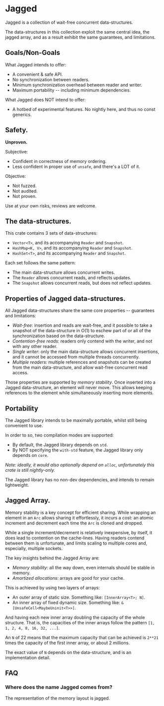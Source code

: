 #   Jagged

Jagged is a collection of wait-free concurrent data-structures.

The data-structures in this collection exploit the same central idea, the
jagged array, and as a result exhibit the same guarantees, and limitations.

##  Goals/Non-Goals

What Jagged intends to offer:

-   A convenient & safe API.
-   No synchronization between readers.
-   Minimum synchronization overhead between reader and writer.
-   Maximum portability -- including minimum dependencies.

What Jagged does NOT intend to offer:

-   A hotbed of experimental features. No nightly here, and thus no const
    generics.

##  Safety.

**Unproven.**

Subjective:

-   Confident in correctness of memory ordering.
-   Less confident in proper use of `unsafe`, and there's a LOT of it.

Objective:

-   Not fuzzed.
-   Not audited.
-   Not proven.

Use at your own risks, reviews are welcome.

##  The data-structures.

This crate contains 3 sets of data-structures:

-   `Vector<T>`, and its accompanying `Reader` and `Snapshot`.
-   `HashMap<K, V>`, and its accompanying `Reader` and `Snapshot`.
-   `HashSet<T>`, and its accompanying `Reader` and `Snapshot`.

Each set follows the same pattern:

-   The main data-structure allows concurrent writes.
-   The `Reader` allows concurrent reads, and reflects updates.
-   The `Snapshot` allows concurrent reads, but does not reflect updates.

##  Properties of Jagged data-structures.

All Jagged data-structures share the same core properties -- guarantees and
limitations:

-   _Wait-free_: insertion and reads are wait-free, and it possible to take a
    snapshot of the data-structure in O(1) to eschew part of or all of the
    synchronization based on the data-structure.
-   _Contention-free reads_: readers only contend with the writer, and not with
    any other reader.
-   _Single writer_: only the main data-structure allows concurrent insertions,
    and it cannot be accessed from multiple threads concurrently.
-   _Multiple readers_: multiple references and snapshots can be created from
    the main data-structure, and allow wait-free concurrent read access.

Those properties are supported by _memory stability_. Once inserted into a
Jagged data-structure, an element will never move. This allows keeping
references to the element while simultaneously inserting more elements.

##  Portability

The Jagged library intends to be maximally portable, whilst still being
convenient to use.

In order to so, two compilation modes are supported:

-   By default, the Jagged library depends on `std`.
-   By NOT specifying the `with-std` feature, the Jagged library only depends
    on `core`.

*Note: ideally, it would also optionally depend on `alloc`, unfortunately this
crate is still nightly-only.*

The Jagged library has no non-dev dependencies, and intends to remain
lightweight.

##  Jagged Array.

Memory stability is a key concept for efficient sharing. While wrapping an
element in an `Arc` allows sharing it effortlessly, it incurs a cost: an atomic
increment and decrement each time the `Arc` is cloned and dropped.

While a single increment/decrement is relatively inexpensive, by itself, it does
lead to contention on the cache-lines. Having readers contend between them
is unfortunate, and limits scaling to multiple cores and, especially, multiple
sockets.

The key insights behind the Jagged Array are:

-   _Memory stability_: all the way down, even internals should be stable in
    memory.
-   _Amortized allocations_: arrays are good for your cache.

This is achieved by using two layers of arrays:

-   An outer array of static size. Something like: `[InnerArray<T>; N]`.
-   An inner array of fixed dynamic size. Something like:
    `&[UnsafeCell<MaybeUninit<T>>]`.

And having each new inner array doubling the capacity of the whole structure.
That is, the capacities of the inner arrays follow the pattern
`[1, 1, 2, 4, 8, 16, 32, ...]`.

An `N` of 22 means that the maximum capacity that can be achieved is `2**21`
times the capacity of the first inner array, or about 2 millions.

The exact value of `N` depends on the data-structure, and is an implementation
detail.

##  FAQ

### Where does the name Jagged comes from?

The representation of the memory layout is jagged.
